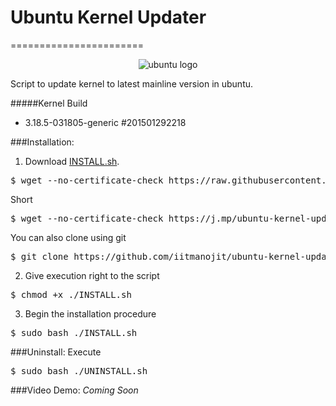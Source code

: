 # Ubuntu Kernel Updater
=======================
<p align="center">
  <img src="https://i.imgur.com/ulXnsPr.png" alt="ubuntu logo" />
</p>
Script to update kernel to latest mainline version in ubuntu.

#####Kernel Build
- 3.18.5-031805-generic #201501292218


###Installation:
1. Download <a href="https://raw.githubusercontent.com/iitmanojit/ubuntu-kernel-updater/master/INSTALL.sh" download target="_blank" type="application/octet-stream">INSTALL.sh</a>.

 <pre>$ wget --no-certificate-check https://raw.githubusercontent.com/iitmanojit/ubuntu-kernel-updater/master/INSTALL.sh</pre>
	
 Short 
 
 <pre>$ wget --no-certificate-check https://j.mp/ubuntu-kernel-updater</pre>
 
 You can also clone using git 
	
 <pre>$ git clone https://github.com/iitmanojit/ubuntu-kernel-updater/</pre>

2. Give execution right to the script 

 <pre>$ chmod +x ./INSTALL.sh</pre>

3. Begin the installation procedure 

 <pre>$ sudo bash ./INSTALL.sh</pre>


###Uninstall:
Execute 
 <pre>$ sudo bash ./UNINSTALL.sh</pre>


###Video Demo:
*Coming Soon*
